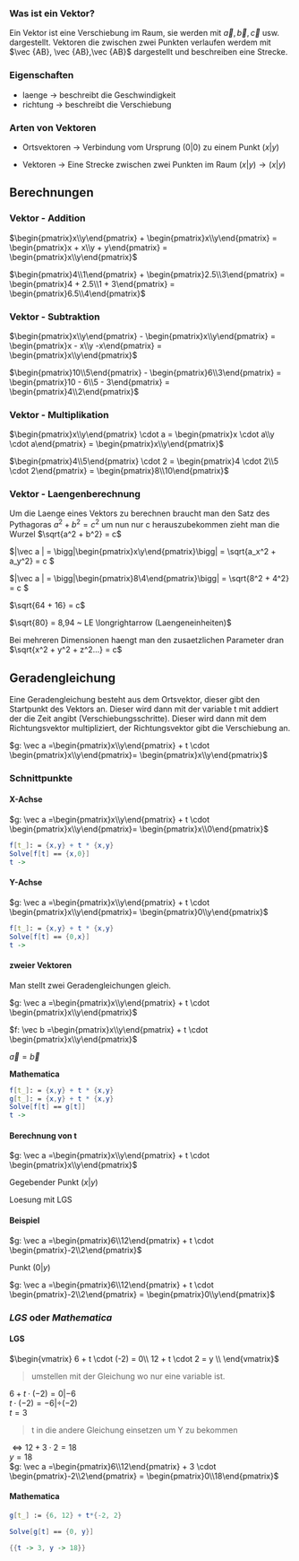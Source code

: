 ### Was ist ein Vektor?
Ein Vektor ist eine Verschiebung im Raum, sie werden mit $\vec a, \vec b, \vec c$ usw. dargestellt. Vektoren die zwischen zwei Punkten verlaufen werdem mit $\vec {AB}, \vec {AB},\vec {AB}$ dargestellt und beschreiben eine Strecke.

### Eigenschaften
- laenge $\rightarrow$ beschreibt die Geschwindigkeit
- richtung $\rightarrow$ beschreibt die Verschiebung

### Arten von Vektoren
- Ortsvektoren $\rightarrow$ Verbindung vom Ursprung $(0 | 0)$ zu einem Punkt $(x|y)$

- Vektoren $\rightarrow$ Eine Strecke zwischen zwei Punkten im Raum $(x|y) \rightarrow (x|y)$ 

## **Berechnungen**
### **Vektor - Addition**
$\begin{pmatrix}x\\y\end{pmatrix} + \begin{pmatrix}x\\y\end{pmatrix} = \begin{pmatrix}x + x\\y + y\end{pmatrix} = \begin{pmatrix}x\\y\end{pmatrix}$

$\begin{pmatrix}4\\1\end{pmatrix} + \begin{pmatrix}2.5\\3\end{pmatrix} = \begin{pmatrix}4 + 2.5\\1 + 3\end{pmatrix} = \begin{pmatrix}6.5\\4\end{pmatrix}$

### **Vektor - Subtraktion**
$\begin{pmatrix}x\\y\end{pmatrix} - \begin{pmatrix}x\\y\end{pmatrix} = \begin{pmatrix}x - x\\y -x\end{pmatrix} = \begin{pmatrix}x\\y\end{pmatrix}$

$\begin{pmatrix}10\\5\end{pmatrix} - \begin{pmatrix}6\\3\end{pmatrix} = \begin{pmatrix}10 - 6\\5 - 3\end{pmatrix} = \begin{pmatrix}4\\2\end{pmatrix}$

### **Vektor - Multiplikation**
$\begin{pmatrix}x\\y\end{pmatrix} \cdot a = \begin{pmatrix}x \cdot a\\y \cdot a\end{pmatrix} = \begin{pmatrix}x\\y\end{pmatrix}$

$\begin{pmatrix}4\\5\end{pmatrix} \cdot 2 = \begin{pmatrix}4 \cdot 2\\5 \cdot 2\end{pmatrix} = \begin{pmatrix}8\\10\end{pmatrix}$

### **Vektor - Laengenberechnung**
Um die Laenge eines Vektors zu berechnen braucht man den Satz des Pythagoras $a^2 + b^2 = c^2$ um nun nur c herauszubekommen zieht man die Wurzel $\sqrt{a^2 + b^2} = c$

$|\vec a | = \bigg|\begin{pmatrix}x\\y\end{pmatrix}\bigg| = \sqrt{a_x^2 + a_y^2} = c $

$|\vec a | = \bigg|\begin{pmatrix}8\\4\end{pmatrix}\bigg| = \sqrt{8^2 + 4^2} = c $

$\sqrt{64 + 16} = c$

$\sqrt{80} = 8,94 ~ LE \longrightarrow (Laengeneinheiten)$

Bei mehreren Dimensionen haengt man den zusaetzlichen Parameter dran $\sqrt{x^2 + y^2 + z^2...} = c$

## Geradengleichung
Eine Geradengleichung besteht aus dem Ortsvektor, dieser gibt den Startpunkt des Vektors an. Dieser wird dann mit der variable t mit addiert der die Zeit angibt (Verschiebungsschritte). Dieser wird dann mit dem Richtungsvektor multipliziert, der Richtungsvektor gibt die Verschiebung an.

$g: \vec a =\begin{pmatrix}x\\y\end{pmatrix} + t \cdot \begin{pmatrix}x\\y\end{pmatrix}= \begin{pmatrix}x\\y\end{pmatrix}$

### Schnittpunkte 
#### **X-Achse**
$g: \vec a =\begin{pmatrix}x\\y\end{pmatrix} + t \cdot \begin{pmatrix}x\\y\end{pmatrix}= \begin{pmatrix}x\\0\end{pmatrix}$
```mathematica
f[t_]: = {x,y} + t * {x,y}
Solve[f[t] == {x,0}]
t -> 
```
#### **Y-Achse**
$g: \vec a =\begin{pmatrix}x\\y\end{pmatrix} + t \cdot \begin{pmatrix}x\\y\end{pmatrix}= \begin{pmatrix}0\\y\end{pmatrix}$
```mathematica
f[t_]: = {x,y} + t * {x,y}
Solve[f[t] == {0,x}]
t -> 
```
#### **zweier Vektoren**
Man stellt zwei Geradengleichungen gleich.

$g: \vec a =\begin{pmatrix}x\\y\end{pmatrix} + t \cdot \begin{pmatrix}x\\y\end{pmatrix}$

$f: \vec b =\begin{pmatrix}x\\y\end{pmatrix} + t \cdot \begin{pmatrix}x\\y\end{pmatrix}$

$\vec a = \vec b$

**Mathematica**
```mathematica
f[t_]: = {x,y} + t * {x,y}
g[t_]: = {x,y} + t * {x,y}
Solve[f[t] == g[t]]
t -> 
```
#### **Berechnung von t**
$g: \vec a =\begin{pmatrix}x\\y\end{pmatrix} + t \cdot \begin{pmatrix}x\\y\end{pmatrix}$

Gegebender Punkt $(x|y)$

Loesung mit LGS

#### **Beispiel**
$g: \vec a =\begin{pmatrix}6\\12\end{pmatrix} + t \cdot \begin{pmatrix}-2\\2\end{pmatrix}$

Punkt $(0|y)$

$g: \vec a =\begin{pmatrix}6\\12\end{pmatrix} + t \cdot \begin{pmatrix}-2\\2\end{pmatrix} = \begin{pmatrix}0\\y\end{pmatrix}$

### *LGS* oder *Mathematica*
#### **LGS**
$\begin{vmatrix}
6 + t \cdot (-2) = 0\\
12 + t \cdot 2 = y \\
\end{vmatrix}$
> umstellen mit der Gleichung wo nur eine variable ist.

$6 + t \cdot (-2) = 0 | - 6$\
$t \cdot (-2) = -6 | \div (-2)$\
$t = 3$
> t in die andere Gleichung einsetzen um Y zu bekommen

$\Leftrightarrow 12 + 3 \cdot 2 = 18$\
$y = 18$\
$g: \vec a =\begin{pmatrix}6\\12\end{pmatrix} + 3 \cdot \begin{pmatrix}-2\\2\end{pmatrix} = \begin{pmatrix}0\\18\end{pmatrix}$

#### **Mathematica**
```mathematica
g[t_] := {6, 12} + t*{-2, 2}

Solve[g[t] == {0, y}]

{{t -> 3, y -> 18}}
```